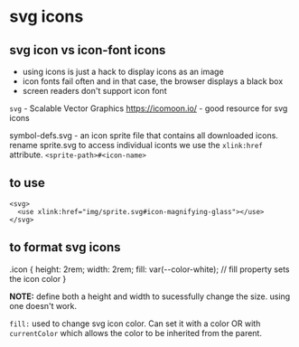 # svg icons

## svg icon vs icon-font icons
- using icons is just a hack to display icons as an image
- icon fonts fail often and in that case, the browser displays a black box
- screen readers don't support icon font

`svg` - Scalable Vector Graphics
https://icomoon.io/ - good resource for svg icons

symbol-defs.svg - an icon sprite file that contains all downloaded icons.  rename sprite.svg
to access individual iconts we use the `xlink:href` attribute.
`<sprite-path>#<icon-name>`
## to use
    <svg>
      <use xlink:href="img/sprite.svg#icon-magnifying-glass"></use>
    </svg>

## to format svg icons
  .icon {
    height: 2rem;
    width: 2rem;
    fill: var(--color-white); // fill property sets the icon color
  }

**NOTE:** define both a height and width to sucessfully change the size.  using one doesn't work.

`fill:` used to change svg icon color.  Can set it with a color OR with `currentColor` which allows the color to be inherited from the parent.